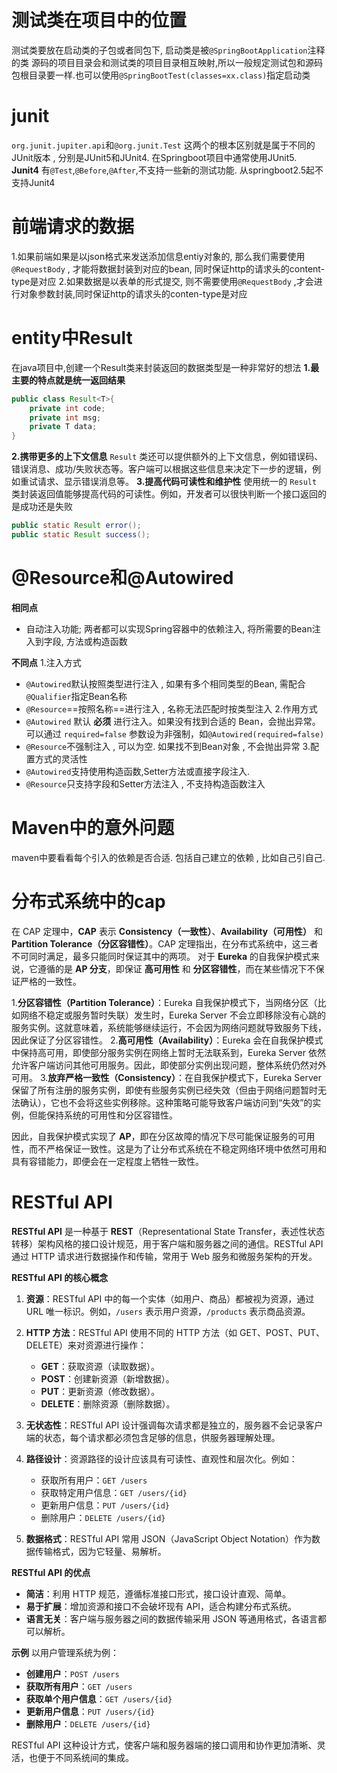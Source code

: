 # 测试类在项目中的位置
测试类要放在启动类的子包或者同包下, 启动类是被`@SpringBootApplication`注释的类
源码的项目目录会和测试类的项目目录相互映射,所以一般规定测试包和源码包根目录要一样.也可以使用`@SpringBootTest(classes=xx.class)`指定启动类
# junit
`org.junit.jupiter.api`和`@org.junit.Test`
这两个的根本区别就是属于不同的JUnit版本 , 分别是JUnit5和JUnit4. 在Springboot项目中通常使用JUnit5.
**Junit4**
有`@Test`,`@Before`,`@After`,不支持一些新的测试功能. 从springboot2.5起不支持Junit4
# 前端请求的数据
1.如果前端如果是以json格式来发送添加信息entiy对象的, 那么我们需要使用`@RequestBody` , 才能将数据封装到对应的bean, 同时保证http的请求头的content-type是对应
2.如果数据是以表单的形式提交, 则不需要使用`@RequestBody` ,才会进行对象参数封装,同时保证http的请求头的conten-type是对应
# entity中Result
在java项目中,创建一个Result类来封装返回的数据类型是一种非常好的想法
**1.最主要的特点就是统一返回结果**
```java
public class Result<T>{
	private int code;
	private int msg;
	private T data;
}
```
**2.携带更多的上下文信息**
`Result` 类还可以提供额外的上下文信息，例如错误码、错误消息、成功/失败状态等。客户端可以根据这些信息来决定下一步的逻辑，例如重试请求、显示错误消息等。
**3.提高代码可读性和维护性**
使用统一的 `Result` 类封装返回值能够提高代码的可读性。例如，开发者可以很快判断一个接口返回的是成功还是失败
```java
public static Result error();
public static Result success();
```
# @Resource和@Autowired
**相同点**
* 自动注入功能; 两者都可以实现Spring容器中的依赖注入, 将所需要的Bean注入到字段, 方法或构造函数

**不同点**
1.注入方式
* `@Autowired`默认按照类型进行注入 , 如果有多个相同类型的Bean, 需配合`@Qualifier`指定Bean名称
* `@Resource`==按照名称==进行注入 , 名称无法匹配时按类型注入
2.作用方式
* `@Autowired` 默认 **必须** 进行注入。如果没有找到合适的 Bean，会抛出异常。可以通过 `required=false` 参数设为非强制，如`@Autowired(required=false)`
* `@Resource`不强制注入 , 可以为空. 如果找不到Bean对象 , 不会抛出异常
3.配置方式的灵活性
* `@Autowired`支持使用构造函数,Setter方法或直接字段注入.
* `@Resource`只支持字段和Setter方法注入 , 不支持构造函数注入
# Maven中的意外问题
maven中要看看每个引入的依赖是否合适. 包括自己建立的依赖 , 比如自己引自己.
# 分布式系统中的cap
在 CAP 定理中，**CAP** 表示 **Consistency（一致性）**、**Availability（可用性）** 和 **Partition Tolerance（分区容错性）**。CAP 定理指出，在分布式系统中，这三者不可同时满足，最多只能同时保证其中的两项。
对于 **Eureka** 的自我保护模式来说，它遵循的是 **AP 分支**，即保证 **高可用性** 和 **分区容错性**，而在某些情况下不保证严格的一致性。

1.**分区容错性（Partition Tolerance）**：Eureka 自我保护模式下，当网络分区（比如网络不稳定或服务暂时失联）发生时，Eureka Server 不会立即移除没有心跳的服务实例。这就意味着，系统能够继续运行，不会因为网络问题就导致服务下线，因此保证了分区容错性。
2.**高可用性（Availability）**：Eureka 会在自我保护模式中保持高可用，即使部分服务实例在网络上暂时无法联系到，Eureka Server 依然允许客户端访问其他可用服务。因此，即使部分实例出现问题，整体系统仍然对外可用。
3.**放弃严格一致性（Consistency）**：在自我保护模式下，Eureka Server 保留了所有注册的服务实例，即使有些服务实例已经失效（但由于网络问题暂时无法确认），它也不会将这些实例移除。这种策略可能导致客户端访问到“失效”的实例，但能保持系统的可用性和分区容错性。

因此，自我保护模式实现了 **AP**，即在分区故障的情况下尽可能保证服务的可用性，而不严格保证一致性。这是为了让分布式系统在不稳定网络环境中依然可用和具有容错能力，即便会在一定程度上牺牲一致性。
# RESTful API
**RESTful API** 是一种基于 **REST**（Representational State Transfer，表述性状态转移）架构风格的接口设计规范，用于客户端和服务器之间的通信。RESTful API 通过 HTTP 请求进行数据操作和传输，常用于 Web 服务和微服务架构的开发。

**RESTful API 的核心概念**
1. **资源**：RESTful API 中的每一个实体（如用户、商品）都被视为资源，通过 URL 唯一标识。例如，`/users` 表示用户资源，`/products` 表示商品资源。
  
2. **HTTP 方法**：RESTful API 使用不同的 HTTP 方法（如 GET、POST、PUT、DELETE）来对资源进行操作：
   - **GET**：获取资源（读取数据）。
   - **POST**：创建新资源（新增数据）。
   - **PUT**：更新资源（修改数据）。
   - **DELETE**：删除资源（删除数据）。
  
3. **无状态性**：RESTful API 设计强调每次请求都是独立的，服务器不会记录客户端的状态，每个请求都必须包含足够的信息，供服务器理解处理。
  
4. **路径设计**：资源路径的设计应该具有可读性、直观性和层次化。例如：
   - 获取所有用户：`GET /users`
   - 获取特定用户信息：`GET /users/{id}`
   - 更新用户信息：`PUT /users/{id}`
   - 删除用户：`DELETE /users/{id}`
  
5. **数据格式**：RESTful API 常用 JSON（JavaScript Object Notation）作为数据传输格式，因为它轻量、易解析。

**RESTful API 的优点**
- **简洁**：利用 HTTP 规范，遵循标准接口形式，接口设计直观、简单。
- **易于扩展**：增加资源和接口不会破坏现有 API，适合构建分布式系统。
- **语言无关**：客户端与服务器之间的数据传输采用 JSON 等通用格式，各语言都可以解析。

**示例**
以用户管理系统为例：
- **创建用户**：`POST /users`
- **获取所有用户**：`GET /users`
- **获取单个用户信息**：`GET /users/{id}`
- **更新用户信息**：`PUT /users/{id}`
- **删除用户**：`DELETE /users/{id}`

RESTful API 这种设计方式，使客户端和服务器端的接口调用和协作更加清晰、灵活，也便于不同系统间的集成。